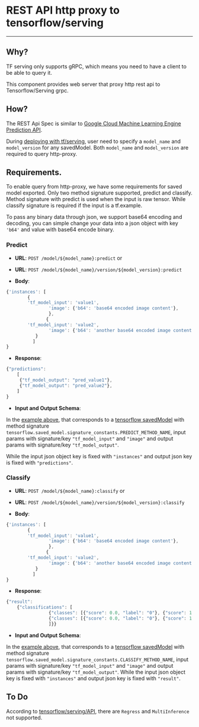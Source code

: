 # REST API http proxy to tensorflow/serving
----

## Why?

TF serving only supports gRPC, which means you need to have a client to be able to query it. 

This component provides web server that proxy http rest api to Tensorflow/Serving grpc.

## How?

The REST Api Spec is similar to [Google Cloud Machine Learning Engine Prediction API](https://cloud.google.com/ml-engine/docs/online-predict).

During [deploying with tf/serving](https://github.com/tensorflow/serving/blob/master/tensorflow_serving/g3doc/serving_advanced.md), user need to specify a `model_name` and `model_version` for any savedModel. Both `model_name` and `model_version` are required to query http-proxy.

## Requirements.

To enable query from http-proxy, we have some requirements for saved model exported. Only two method signature supported, predict and classify. Method signature with predict is used when the input is raw tensor. While classify signature is required if the input is a tf.example.

To pass any binary data through json, we support base64 encoding and decoding, you can simple change your data into a json object with key `'b64'` and value with base64 encode binary.


### Predict

- **URL**: `POST /model/${model_name}:predict`
or
- **URL**: `POST /model/${model_name}/version/${model_version}:predict`

- **Body**:

```javascript
{'instances': [
		{
		'tf_model_input': 'value1',
                'image': {'b64': 'base64 encoded image content'},
                },
               {
		'tf_model_input': 'value2',
                'image': {'b64': 'another base64 encoded image content'},
	       }
	      ]
}
```

- **Response**:

```javascript
{"predictions": 
	[
	 {"tf_model_output": "pred_value1"}, 
	 {"tf_model_output": "pred_value2"}, 
	]
}

```

- **Input and Output Schema**:

In the [example above](#Predict), that corresponds to a [tensorflow savedModel](https://github.com/tensorflow/tensorflow/blob/master/tensorflow/python/saved_model/README.md) with method signature `tensorflow.saved_model.signature_constants.PREDICT_METHOD_NAME`, input params with signature/key `"tf_model_input"` and `"image"` and output params with signature/key `"tf_model_output"`.

While the input json object key is fixed with `"instances"` and output json key is fixed with `"predictions"`.


### Classify

- **URL**: `POST /model/${model_name}:classify`
or
- **URL**: `POST /model/${model_name}/version/${model_version}:classify`

- **Body**:

```javascript
{'instances': [
		{
		'tf_model_input': 'value1',
                'image': {'b64': 'base64 encoded image content'},
                },
               {
		'tf_model_input': 'value2',
                'image': {'b64': 'another base64 encoded image content'},
	       }
	      ]
}
```
- **Response**:

```javascript
{"result": 
	{"classifications": [
				{"classes": [{"score": 0.0, "label": "0"}, {"score": 1.0, "label": "1"}]},
				{"classes": [{"score": 0.0, "label": "0"}, {"score": 1.0, "label": "1"}]},
				]}}
```

- **Input and Output Schema**:

In the [example above](#Classify), that corresponds to a [tensorflow savedModel](https://github.com/tensorflow/tensorflow/blob/master/tensorflow/python/saved_model/README.md) with method signature `tensorflow.saved_model.signature_constants.CLASSIFY_METHOD_NAME`, input params with signature/key `"tf_model_input"` and `"image"` and output params with signature/key `"tf_model_output"`.
While the input json object key is fixed with `"instances"` and output json key is fixed with `"result"`.


## To Do

According to [tensorflow/serving/API](https://github.com/tensorflow/serving/blob/master/tensorflow_serving/apis/prediction_service.proto), there are `Regress` and `MultiInference` not supported.
